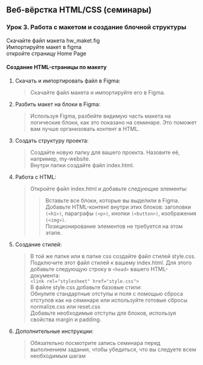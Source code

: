 ## Веб-вёрстка HTML/CSS (семинары)
### Урок 3. Работа с макетом и создание блочной структуры
Скачайте файл макета hw_maket.fig<br>
Импортируйте макет в figma<br>
откройте страницу Home Page<br>

#### Создание HTML-страницы по макету
1. Скачать и импортировать файл в Figma:
   > Скачайте файл макета и импортируйте его в Figma.
2. Разбить макет на блоки в Figma:
   > Используя Figma, разбейте видимую часть макета на логические блоки, как это показано на семинаре. Это поможет вам лучше организовать контент в HTML.
3. Создать структуру проекта:
   > Создайте новую папку для вашего проекта. Назовите её, например, my-website.<br>
   > Внутри папки создайте файл index.html.
4. Работа с HTML:
   > Откройте файл index.html и добавьте следующие элементы:
   >> Вставьте все блоки, которые вы выделили в Figma.<br>
   >> Добавьте HTML-контент внутри этих блоков: заголовки `(<h1>)`, параграфы `(<p>)`, кнопки `(<button>)`, изображения `(<img>)`.<br>
   > Позиционирование элементов не требуется на этом этапе.
5. Создание стилей:
   > В той же папке или в папке css создайте файл стилей style.css.
   Подключите этот файл стилей к вашему index.html. Для этого добавьте следующую
   строку в `<head>` вашего HTML-документа:<br>
   `<link rel="stylesheet" href="style.css">`<br>
   В файле style.css добавьте базовые стили:<br>
   > Обнулите стандартные отступы и поля с помощью сброса отступов как на семинаре или используйте готовые сбросы normalize.css или reset.css<br>
   > Добавьте необходимые отступы для блоков, используя свойства margin и padding.
 6. Дополнительные инструкции:
    > Обязательно посмотрите запись семинара перед выполнением задания, чтобы убедиться, что вы следуете всем необходимым шагам
